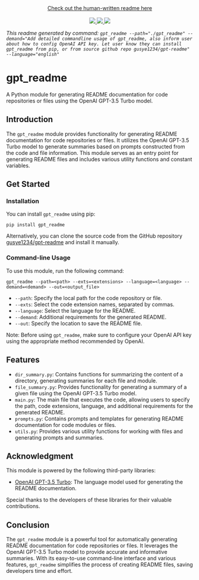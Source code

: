 
<div align="center">
   <div>
     <a href="https://github.com/gusye1234/gpt-readme/blob/main/readme_human.md">
      Check out the human-written readme here
    </a>
    <br/>
    <br/>
  </div>
    <a href="https://github.com/gusye1234/gpt-readme">
      <img src="https://img.shields.io/badge/written_by-GPT-green">
    </a>
    <a href="https://github.com/gusye1234/gpt-readme">
      <img src="https://img.shields.io/badge/could_be-Wrong-red">
    </a>
    <a href="https://pypi.org/project/gpt_readme/">
      <img src="https://img.shields.io/pypi/v/gpt_readme.svg">
    </a>
</div>

*This readme generated by command: `gpt_readme --path="./gpt_readme" --demand="Add detailed commandline usage of gpt_readme, also inform user about how to config OpenAI API key. Let user know they can install gpt_readme from pip, or from source github repo gusye1234/gpt-readme" --language="english"`*

# gpt_readme

A Python module for generating README documentation for code repositories or files using the OpenAI GPT-3.5 Turbo model.

## Introduction

The `gpt_readme` module provides functionality for generating README documentation for code repositories or files. It utilizes the OpenAI GPT-3.5 Turbo model to generate summaries based on prompts constructed from the code and file information. This module serves as an entry point for generating README files and includes various utility functions and constant variables.

## Get Started

### Installation

You can install `gpt_readme` using pip:

```
pip install gpt_readme
```

Alternatively, you can clone the source code from the GitHub repository [gusye1234/gpt-readme](https://github.com/gusye1234/gpt-readme) and install it manually.

### Command-line Usage

To use this module, run the following command:

```
gpt_readme --path=<path> --exts=<extensions> --language=<language> --demand=<demand> --out=<output_file>
```

- `--path`: Specify the local path for the code repository or file.
- `--exts`: Select the code extension names, separated by commas.
- `--language`: Select the language for the README.
- `--demand`: Additional requirements for the generated README.
- `--out`: Specify the location to save the README file.

Note: Before using `gpt_readme`, make sure to configure your OpenAI API key using the appropriate method recommended by OpenAI.

## Features

- `dir_summary.py`: Contains functions for summarizing the content of a directory, generating summaries for each file and module.
- `file_summary.py`: Provides functionality for generating a summary of a given file using the OpenAI GPT-3.5 Turbo model.
- `main.py`: The main file that executes the code, allowing users to specify the path, code extensions, language, and additional requirements for the generated README.
- `prompts.py`: Contains prompts and templates for generating README documentation for code modules or files.
- `utils.py`: Provides various utility functions for working with files and generating prompts and summaries.

## Acknowledgment

This module is powered by the following third-party libraries:

- [OpenAI GPT-3.5 Turbo](https://openai.com): The language model used for generating the README documentation.

Special thanks to the developers of these libraries for their valuable contributions.

## Conclusion

The `gpt_readme` module is a powerful tool for automatically generating README documentation for code repositories or files. It leverages the OpenAI GPT-3.5 Turbo model to provide accurate and informative summaries. With its easy-to-use command-line interface and various features, `gpt_readme` simplifies the process of creating README files, saving developers time and effort.
